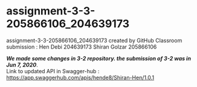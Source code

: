 # assignment-3-3-205866106_204639173
assignment-3-3-205866106_204639173 created by GitHub Classroom
submission : Hen Debi 204639173 
Shiran Golzar 205866106

***We made some changes in 3-2 repository. the submission of 3-2 was in Jun 7, 2020***.      
Link to updated API in Swagger-hub : 
https://app.swaggerhub.com/apis/hende8/Shiran-Hen/1.0.1
